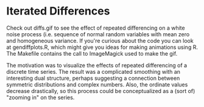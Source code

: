 # Iterated Differences
Check out diffs.gif to see the effect of repeated differencing on a white noise process (i.e. sequence of normal random variables
with mean zero and homogeneous variance. If you're curious about the code you can look at gendiffplots.R, which might give you
ideas for making animations using R. The Makefile contains the call to ImageMagick used to make the gif.

The motivation was to visualize the effects of repeated differencing of a discrete time series. The result was a complicated 
smoothing with an interesting dual structure, perhaps suggesting a connection between symmetric distributions and complex numbers. Also, the ordinate values decrease drastically, so this process could be conceptualized as a (sort of) "zooming in" on the series.


